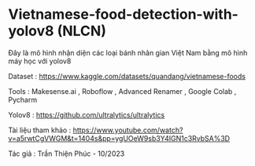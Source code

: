 # Vietnamese-food-detection-with-yolov8 (NLCN) 

Đây là mô hình nhận diện các loại bánh nhân gian Việt Nam bằng mô hình máy học với yolov8 

Dataset : https://www.kaggle.com/datasets/quandang/vietnamese-foods

Tools : Makesense.ai , Roboflow , Advanced Renamer , Google Colab , Pycharm 

Yolov8 : https://github.com/ultralytics/ultralytics

Tài liệu tham khảo : https://www.youtube.com/watch?v=a5rwtCgVWGM&t=1404s&pp=ygUOeW9sb3Y4IGN1c3RvbSA%3D

Tác giả : Trần Thiện Phúc - 10/2023 
